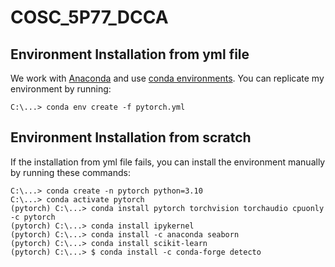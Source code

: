 # COSC_5P77_DCCA
## Environment Installation from yml file

We work with [Anaconda](https://www.anaconda.com/) and use [conda environments](https://conda.io/projects/conda/en/latest/user-guide/tasks/manage-environments.html#). You can replicate my environment by running:

```
C:\...> conda env create -f pytorch.yml
```

## Environment Installation from scratch

If the installation from yml file fails, you can install the environment manually by running these commands:

```
C:\...> conda create -n pytorch python=3.10
C:\...> conda activate pytorch
(pytorch) C:\...> conda install pytorch torchvision torchaudio cpuonly -c pytorch
(pytorch) C:\...> conda install ipykernel
(pytorch) C:\...> conda install -c anaconda seaborn
(pytorch) C:\...> conda install scikit-learn
(pytorch) C:\...> $ conda install -c conda-forge detecto